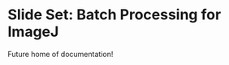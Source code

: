 Slide Set: Batch Processing for ImageJ
======================================

Future home of documentation!
